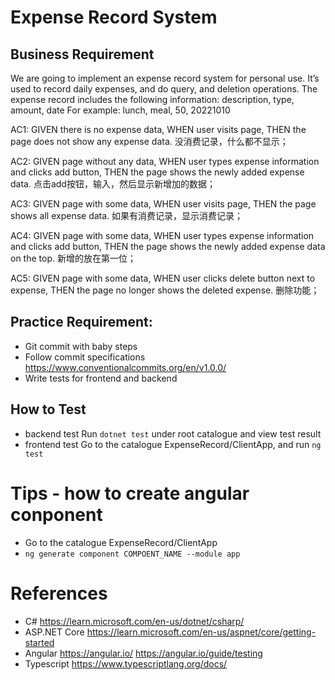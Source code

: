 # Expense Record System

## Business Requirement
We are going to implement an expense record system for personal use.
It’s used to record daily expenses, and do query, and deletion operations.
The expense record includes the following information: description, type, amount, date
For example: lunch, meal, 50, 20221010

AC1: 
GIVEN there is no expense data, 
WHEN user visits page, 
THEN the page does not show any expense data.
没消费记录，什么都不显示；

AC2: 
GIVEN page without any data, 
WHEN user types expense information and clicks add button, 
THEN the page shows the newly added expense data.
点击add按钮，输入，然后显示新增加的数据；

AC3: 
GIVEN page with some data, 
WHEN user visits page, 
THEN the page shows all expense data.
如果有消费记录，显示消费记录；

AC4: 
GIVEN page with some data, 
WHEN user types expense information and clicks add button, 
THEN the page shows the newly added expense data on the top.
新增的放在第一位；

AC5: 
GIVEN page with some data, 
WHEN user clicks delete button next to expense, 
THEN the page no longer shows the deleted expense.
删除功能；


## Practice Requirement:
- Git commit with baby steps
- Follow commit specifications https://www.conventionalcommits.org/en/v1.0.0/
- Write tests for frontend and backend

## How to Test
- backend test
    Run `dotnet test` under root catalogue and view test result
- frontend test
    Go to the catalogue ExpenseRecord/ClientApp, and run `ng test`
 
# Tips - how to create angular conponent
- Go to the catalogue ExpenseRecord/ClientApp
- `ng generate component COMPOENT_NAME --module app`

# References
- C# 
    https://learn.microsoft.com/en-us/dotnet/csharp/
- ASP.NET Core
    https://learn.microsoft.com/en-us/aspnet/core/getting-started
- Angular
    https://angular.io/
    https://angular.io/guide/testing
- Typescript
    https://www.typescriptlang.org/docs/